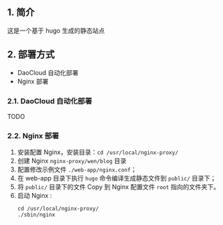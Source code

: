 ## 1. 简介
这是一个基于 hugo 生成的静态站点

## 2. 部署方式
- DaoCloud 自动化部署
- Nginx 部署
### 2.1. DaoCloud 自动化部署
TODO

### 2.2. Nginx 部署
1. 安装配置 Nginx，安装目录：`cd /usr/local/nginx-proxy/`
2. 创建 Nginx `nginx-proxy/wen/blog` 目录
3. 配置修改示例文件 `./web-app/nginx.conf`；
4. 在 web-app 目录下执行 `hugo` 命令编译生成静态文件到 `public/` 目录下；
5. 将 `public/` 目录下的文件 Copy 到 Nginx 配置文件 `root` 指向的文件夹下。 
6. 启动 Nginx :
    ```
    cd /usr/local/nginx-proxy/
    ./sbin/nginx
    ```

